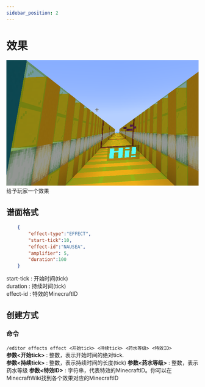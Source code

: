 ```yaml
---
sidebar_position: 2
---
```


# 效果

![e](img/nausa.png)
给予玩家一个效果

## 谱面格式
```json
    {
        "effect-type":"EFFECT",
        "start-tick":10,
        "effect-id":"NAUSEA",
        "amplifier": 5,
        "duration":100
    }
```
start-tick : 开始时间(tick)  
duration : 持续时间(tick)  
effect-id : 特效的MinecraftID

## 创建方式

### 命令

`/editor effects effect <开始tick> <持续tick> <药水等级> <特效ID>`  
**参数&lt;开始tick>** : 整数，表示开始时间的绝对tick.  
**参数&lt;持续tick>** : 整数，表示持续时间的长度(tick)
**参数&lt;药水等级>** : 整数，表示药水等级
**参数&lt;特效ID>** : 字符串，代表特效的MinecraftID。你可以在MinecraftWiki找到各个效果对应的MinecraftID

